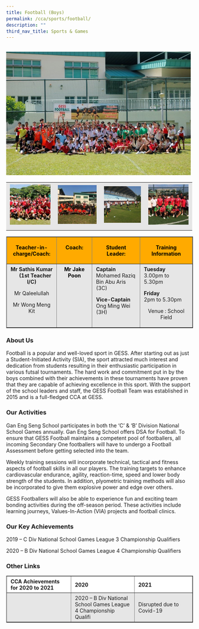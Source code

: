 ```yaml
---
title: Football (Boys)
permalink: /cca/sports/football/
description: ""
third_nav_title: Sports & Games
---
```

<br>
<img src="/images/Football-1.jpeg" 
         style="width:500px"
	/>

<table style="box-sizing: inherit; border-collapse: collapse; border-spacing: 0px; max-width: 100%; color: rgb(34, 34, 34); font-family: &quot;Source Sans Pro&quot;, sans-serif; font-size: 16px; font-style: normal; font-variant-ligatures: normal; font-variant-caps: normal; font-weight: 400; letter-spacing: normal; orphans: 2; text-align: start; text-transform: none; white-space: normal; widows: 2; word-spacing: 0px; -webkit-text-stroke-width: 0px; background-color: rgb(255, 255, 255); text-decoration-thickness: initial; text-decoration-style: initial; text-decoration-color: initial; width: 826.664px;"><tbody style="box-sizing: inherit;"><tr style="box-sizing: inherit; background: rgb(230, 230, 230);"><td style="box-sizing: inherit; padding: 5px 10px; width: 213.688px; text-align: center;"><a href="/images/Football-2-150x150.jpeg" style="box-sizing: inherit; background-color: transparent; transition: all 0.25s ease-in-out 0s; color: rgb(241, 174, 22); text-decoration: underline;"><img class="alignnone size-thumbnail wp-image-21467" src="/images/Football-2-150x150.jpeg" alt="Football 2" width="150" height="150" style="box-sizing: inherit; border: 0px; vertical-align: middle; max-width: 100%; height: auto; margin-bottom: 10px;"></a></td><td style="box-sizing: inherit; padding: 5px 10px; width: 205.93px; text-align: center;"><a href="/images/Football-3-150x150.jpeg" style="box-sizing: inherit; background-color: transparent; transition: all 0.25s ease-in-out 0s; color: rgb(241, 174, 22); text-decoration: underline;"><img class="alignnone size-thumbnail wp-image-21468" src="/images/Football-3-150x150.jpeg" alt="Football 3" width="150" height="150" style="box-sizing: inherit; border: 0px; vertical-align: middle; max-width: 100%; height: auto; margin-bottom: 10px;"></a></td><td style="box-sizing: inherit; padding: 5px 10px; width: 194.383px; text-align: center;"><a href="/images/Football-4-150x150.png" style="box-sizing: inherit; background-color: transparent; transition: all 0.25s ease-in-out 0s; color: rgb(241, 174, 22); text-decoration: underline;"><img class="alignnone  wp-image-21473" src="/images/Football-4-150x150.png" alt="Football 4" width="141" height="141" style="box-sizing: inherit; border: 0px; vertical-align: middle; max-width: 100%; height: auto; margin-bottom: 10px;"></a></td><td style="box-sizing: inherit; padding: 5px 10px; width: 212.664px; text-align: center;"><a href="/images/Football-5-150x150.jpeg" style="box-sizing: inherit; background-color: transparent; transition: all 0.25s ease-in-out 0s; color: rgb(241, 174, 22); text-decoration: underline;"><img class="alignnone size-thumbnail wp-image-21470" src="/images/Football-5-150x150.jpeg" alt="Football 5" width="150" height="150" style="box-sizing: inherit; border: 0px; vertical-align: middle; max-width: 100%; height: auto; margin-bottom: 10px;"></a></td></tr></tbody></table>

<table border="1" cellspacing="0" cellpadding="0" style="box-sizing: inherit; border-collapse: collapse; border-spacing: 0px; max-width: 100%; width: 826.664px;"><tbody style="box-sizing: inherit;"><tr style="box-sizing: inherit; background: rgb(255, 170, 0);"><td valign="top" style="box-sizing: inherit; padding: 5px 10px; width: 156.875px;"><p style="box-sizing: inherit; text-align: center;"><span style="box-sizing: inherit; color: rgb(0, 0, 0);"><strong style="box-sizing: inherit; font-weight: bold;">Teacher-in-charge/Coach:</strong></span></p></td><td valign="top" style="box-sizing: inherit; padding: 5px 10px; width: 165.133px;"><p style="box-sizing: inherit; text-align: center;"><span style="box-sizing: inherit; color: rgb(0, 0, 0);"><strong style="box-sizing: inherit; font-weight: bold;"><b style="box-sizing: inherit; font-weight: bold;"><span lang="EN-SG" style="box-sizing: inherit;">Coach:</span></b></strong></span></p></td><td valign="top" style="box-sizing: inherit; padding: 5px 10px; width: 247.32px;"><p style="box-sizing: inherit; text-align: center;"><span style="box-sizing: inherit; color: rgb(0, 0, 0);"><strong style="box-sizing: inherit; font-weight: bold;">Student Leader:</strong></span></p></td><td valign="top" style="box-sizing: inherit; padding: 5px 10px; width: 256.336px;"><p style="box-sizing: inherit; text-align: center;"><span style="box-sizing: inherit; color: rgb(0, 0, 0);"><strong style="box-sizing: inherit; font-weight: bold;">Training Information</strong></span></p></td></tr><tr style="box-sizing: inherit; background: rgb(230, 230, 230);"><td valign="top" style="box-sizing: inherit; padding: 5px 10px; text-align: center; width: 156.875px;"><strong style="box-sizing: inherit; font-weight: bold;">Mr Sathis Kumar &nbsp;&nbsp;&nbsp;&nbsp;&nbsp;(1st Teacher I/C)</strong><p style="box-sizing: inherit;"></p><p style="box-sizing: inherit;">Mr Qaleelullah</p><p style="box-sizing: inherit;">Mr Wong Meng Kit</p></td><td valign="top" style="box-sizing: inherit; padding: 5px 10px; text-align: center; width: 165.133px;"><span style="box-sizing: inherit; color: rgb(0, 0, 0);"><strong style="box-sizing: inherit; font-weight: bold;"><b style="box-sizing: inherit; font-weight: bold;"><span lang="EN-SG" style="box-sizing: inherit;">Mr Jake Poon</span></b></strong></span></td><td valign="top" style="box-sizing: inherit; padding: 5px 10px; width: 247.32px;"><strong style="box-sizing: inherit; font-weight: bold;">Captain</strong><br style="box-sizing: inherit;">Mohamed Raziq Bin Abu Aris (3C)<p style="box-sizing: inherit;"></p><p style="box-sizing: inherit;"><strong style="box-sizing: inherit; font-weight: bold;">Vice-Captain</strong><br style="box-sizing: inherit;">Ong Ming Wei (3H)</p></td><td valign="top" style="box-sizing: inherit; padding: 5px 10px; width: 256.336px;"><strong style="box-sizing: inherit; font-weight: bold;">Tuesday</strong><br style="box-sizing: inherit;">3.00pm to 5.30pm<p style="box-sizing: inherit;"></p><p style="box-sizing: inherit;"><strong style="box-sizing: inherit; font-weight: bold;">Friday</strong><br style="box-sizing: inherit;">2pm to 5.30pm</p><p align="center" style="box-sizing: inherit;">Venue : School Field</p></td></tr></tbody></table>

### About Us

Football is a popular and well-loved sport in GESS. After starting out as just a Student-Initiated Activity (SIA), the sport attracted much interest and dedication from students resulting in their enthusiastic participation in various futsal tournaments. The hard work and commitment put in by the boys combined with their achievements in these tournaments have proven that they are capable of achieving excellence in this sport. With the support of the school leaders and staff, the GESS Football Team was established in 2015 and is a full-fledged CCA at GESS.

### Our Activities

Gan Eng Seng School participates in both the ‘C’ & ‘B’ Division National School Games annually. Gan Eng Seng School offers DSA for Football. To ensure that GESS Football maintains a competent pool of footballers, all incoming Secondary One footballers will have to undergo a Football Assessment before getting selected into the team.

Weekly training sessions will incorporate technical, tactical and fitness aspects of football skills in all our players. The training targets to enhance cardiovascular endurance, agility, reaction-time, speed and lower body strength of the students. In addition, plyometric training methods will also be incorporated to give them explosive power and edge over others.

GESS Footballers will also be able to experience fun and exciting team bonding activities during the off-season period. These activities include learning journeys, Values-In-Action (VIA) projects and football clinics.

### Our Key Achievements

2019 – C Div National School Games League 3 Championship Qualifiers

2020 – B Div National School Games League 4 Championship Qualifiers

### Other Links

<table border="1" width="888" style="box-sizing: inherit; border-collapse: collapse; border-spacing: 0px; max-width: 100%; width: 888px;"><tbody style="box-sizing: inherit;"><tr style="box-sizing: inherit; background: rgb(255, 255, 255);"><td width="288" style="box-sizing: inherit; padding: 5px 10px;"><strong style="box-sizing: inherit; font-weight: bold;">CCA Achievements for 2020&nbsp;to 2021</strong></td><td width="288" style="box-sizing: inherit; padding: 5px 10px;"><strong style="box-sizing: inherit; font-weight: bold;">2020</strong></td><td width="312" style="box-sizing: inherit; padding: 5px 10px;"><strong style="box-sizing: inherit; font-weight: bold;">2021</strong></td></tr><tr style="box-sizing: inherit; background: rgb(230, 230, 230);"><td width="288" style="box-sizing: inherit; padding: 5px 10px;"></td><td width="288" style="box-sizing: inherit; padding: 5px 10px;">2020 – B Div National School Games League 4 Championship Qualifi</td><td width="312" style="box-sizing: inherit; padding: 5px 10px;">Disrupted due to Covid-19</td></tr></tbody></table>